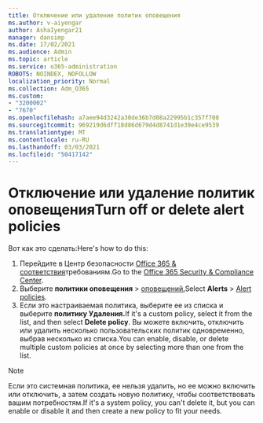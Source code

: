 ```yaml
---
title: Отключение или удаление политик оповещения
ms.author: v-aiyengar
author: AshaIyengar21
manager: dansimp
ms.date: 17/02/2021
ms.audience: Admin
ms.topic: article
ms.service: o365-administration
ROBOTS: NOINDEX, NOFOLLOW
localization_priority: Normal
ms.collection: Adm_O365
ms.custom:
- "3200002"
- "7670"
ms.openlocfilehash: a7aee94d3242a30de36b7d08a22995b1c357f708
ms.sourcegitcommit: 969219d6dff18d86d679d4d8741d1e39e4ce9539
ms.translationtype: MT
ms.contentlocale: ru-RU
ms.lasthandoff: 03/03/2021
ms.locfileid: "50417142"
---
```

# <a name="turn-off-or-delete-alert-policies"></a><span data-ttu-id="63814-102">Отключение или удаление политик оповещения</span><span class="sxs-lookup"><span data-stu-id="63814-102">Turn off or delete alert policies</span></span>

<span data-ttu-id="63814-103">Вот как это сделать:</span><span class="sxs-lookup"><span data-stu-id="63814-103">Here's how to do this:</span></span>

1. <span data-ttu-id="63814-104">Перейдите в Центр безопасности [Office 365 & соответствия](https://go.microsoft.com/fwlink/p/?linkid=2077143)требованиям.</span><span class="sxs-lookup"><span data-stu-id="63814-104">Go to the [Office 365 Security & Compliance Center](https://go.microsoft.com/fwlink/p/?linkid=2077143).</span></span>
1. <span data-ttu-id="63814-105">Выберите **политики оповещения**  >  [оповещений.](https://go.microsoft.com/fwlink/?linkid=2103208)</span><span class="sxs-lookup"><span data-stu-id="63814-105">Select **Alerts** > [Alert policies](https://go.microsoft.com/fwlink/?linkid=2103208).</span></span>
1. <span data-ttu-id="63814-106">Если это настраиваемая политика, выберите ее из списка и выберите **политику Удаления.**</span><span class="sxs-lookup"><span data-stu-id="63814-106">If it's a custom policy, select it from the list, and then select **Delete policy**.</span></span> <span data-ttu-id="63814-107">Вы можете включить, отключить или удалить несколько пользовательских политик одновременно, выбрав несколько из списка.</span><span class="sxs-lookup"><span data-stu-id="63814-107">You can enable, disable, or delete multiple custom policies at once by selecting more than one from the list.</span></span>

> [!NOTE]
> <span data-ttu-id="63814-108">Если это системная политика, ее нельзя удалить, но ее можно включить или отключить, а затем создать новую политику, чтобы соответствовать вашим потребностям.</span><span class="sxs-lookup"><span data-stu-id="63814-108">If it's a system policy, you can't delete it, but you can enable or disable it and then create a new policy to fit your needs.</span></span>

